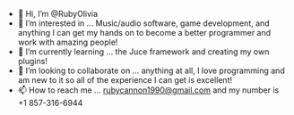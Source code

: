 - 👋 Hi, I’m @RubyOlivia
- 👀 I’m interested in ... Music/audio software, game development, and anything I can get my hands on to become a better programmer and work with amazing people!
- 🌱 I’m currently learning ... the Juce framework and creating my own plugins!
- 💞️ I’m looking to collaborate on ... anything at all, I love programming and am new to it so all of the experience I can get is excellent!
- 📫 How to reach me ... rubycannon1990@gmail.com and my number is +1 857-316-6944

<!---
RubyOlivia/RubyOlivia is a ✨ special ✨ repository because its `README.md` (this file) appears on your GitHub profile.
You can click the Preview link to take a look at your changes.
--->
